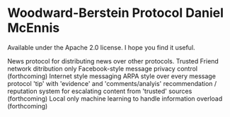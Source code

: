 Woodward-Berstein Protocol
Daniel McEnnis
========================
Available under the Apache 2.0 license. I hope you find it useful.

News protocol for distributing news over other protocols.
Trusted Friend network ditribution only
Facebook-style message privacy control (forthcoming)
Internet style messaging ARPA style over every message protocol
'tip' with 'evidence' and 'comments/analyis'
recommendation / reputation system for escalating content from 'trusted' sources (forthcoming)
Local only machine learning to handle information overload (forthcoming)
